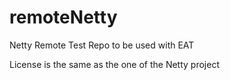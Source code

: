 # remoteNetty
Netty Remote Test Repo to be used with EAT

License is the same as the one of the Netty project
